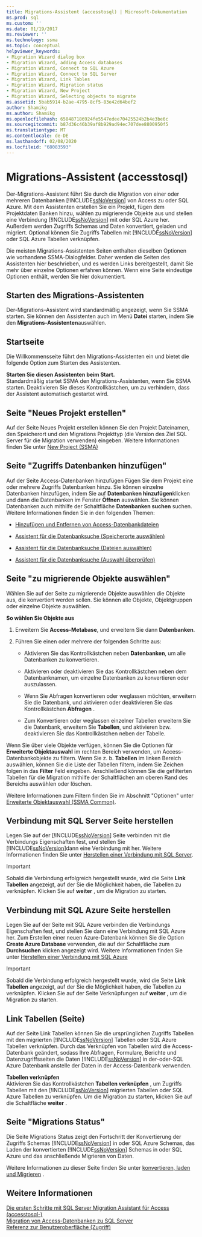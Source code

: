 ```yaml
---
title: Migrations-Assistent (accesstosql) | Microsoft-Dokumentation
ms.prod: sql
ms.custom: ''
ms.date: 01/19/2017
ms.reviewer: ''
ms.technology: ssma
ms.topic: conceptual
helpviewer_keywords:
- Migration Wizard dialog box
- Migration Wizard, adding Access databases
- Migration Wizard, Connect to SQL Azure
- Migration Wizard, Connect to SQL Server
- Migration Wizard, Link Tables
- Migration Wizard, Migration status
- Migration Wizard, New Project
- Migration Wizard, Selecting objects to migrate
ms.assetid: 5bab5914-b2ae-4795-8cf5-83e42d64bef2
author: Shamikg
ms.author: Shamikg
ms.openlocfilehash: 658487186924fe5547edee70425524b2b4e3be6c
ms.sourcegitcommit: b87d36c46b39af8b929ad94ec707dee8800950f5
ms.translationtype: MT
ms.contentlocale: de-DE
ms.lasthandoff: 02/08/2020
ms.locfileid: "68083593"
---
```

# <a name="migration-wizard-accesstosql"></a>Migrations-Assistent (accesstosql)
Der-Migrations-Assistent führt Sie durch die Migration von einer oder mehreren Datenbanken [!INCLUDE[ssNoVersion](../../includes/ssnoversion-md.md)] von Access zu oder SQL Azure. Mit dem Assistenten erstellen Sie ein Projekt, fügen dem Projektdaten Banken hinzu, wählen zu migrierende Objekte aus und stellen eine Verbindung [!INCLUDE[ssNoVersion](../../includes/ssnoversion-md.md)] mit oder SQL Azure her. Außerdem werden Zugriffs Schemas und Daten konvertiert, geladen und migriert. Optional können Sie Zugriffs Tabellen mit [!INCLUDE[ssNoVersion](../../includes/ssnoversion-md.md)] oder SQL Azure Tabellen verknüpfen.  
  
Die meisten Migrations-Assistenten Seiten enthalten dieselben Optionen wie vorhandene SSMA-Dialogfelder. Daher werden die Seiten des Assistenten hier beschrieben, und es werden Links bereitgestellt, damit Sie mehr über einzelne Optionen erfahren können. Wenn eine Seite eindeutige Optionen enthält, werden Sie hier dokumentiert.  
  
## <a name="starting-the-migration-wizard"></a>Starten des Migrations-Assistenten  
Der-Migrations-Assistent wird standardmäßig angezeigt, wenn Sie SSMA starten. Sie können den Assistenten auch im Menü **Datei** starten, indem Sie den **Migrations-Assistenten**auswählen.  
  
## <a name="welcome-page"></a>Startseite  
Die Willkommensseite führt den Migrations-Assistenten ein und bietet die folgende Option zum Starten des Assistenten.  
  
**Starten Sie diesen Assistenten beim Start.**  
Standardmäßig startet SSMA den Migrations-Assistenten, wenn Sie SSMA starten. Deaktivieren Sie dieses Kontrollkästchen, um zu verhindern, dass der Assistent automatisch gestartet wird.  
  
## <a name="create-new-project-page"></a>Seite "Neues Projekt erstellen"  
Auf der Seite Neues Projekt erstellen können Sie den Projekt Dateinamen, den Speicherort und den Migrations Projekttyp (die Version des Ziel SQL Server für die Migration verwenden) eingeben. Weitere Informationen finden Sie unter [New Project (SSMA)](https://msdn.microsoft.com/ca294f6d-eeb5-42ca-9306-156281a3f0f3)  
  
## <a name="add-access-databases-page"></a>Seite "Zugriffs Datenbanken hinzufügen"  
Auf der Seite Access-Datenbanken hinzufügen Fügen Sie dem Projekt eine oder mehrere Zugriffs Datenbanken hinzu. Sie können einzelne Datenbanken hinzufügen, indem Sie auf **Datenbanken hinzufügen**klicken und dann die Datenbanken im Fenster **Öffnen** auswählen. Sie können Datenbanken auch mithilfe der Schaltfläche **Datenbanken suchen** suchen. Weitere Informationen finden Sie in den folgenden Themen:  
  
-   [Hinzufügen und Entfernen von Access-Datenbankdateien](adding-and-removing-access-database-files-accesstosql.md)  
  
-   [Assistent für die Datenbanksuche (Speicherorte auswählen)](https://msdn.microsoft.com/00b2d32a-998b-47a7-b25c-589b5bd6777a)  
  
-   [Assistent für die Datenbanksuche (Dateien auswählen)](https://msdn.microsoft.com/2f574a34-4bab-40a4-89a8-ad4907ffc3fd)  
  
-   [Assistent für die Datenbanksuche (Auswahl überprüfen)](https://msdn.microsoft.com/62e20e03-50cc-4ac8-8072-524d194d2ec3)  
  
## <a name="select-objects-to-migrate-page"></a>Seite "zu migrierende Objekte auswählen"  
Wählen Sie auf der Seite zu migrierende Objekte auswählen die Objekte aus, die konvertiert werden sollen. Sie können alle Objekte, Objektgruppen oder einzelne Objekte auswählen.  
  
**So wählen Sie Objekte aus**  
  
1.  Erweitern Sie **Access-Metabase**, und erweitern Sie dann **Datenbanken**.  
  
2.  Führen Sie einen oder mehrere der folgenden Schritte aus:  
  
    -   Aktivieren Sie das Kontrollkästchen neben **Datenbanken**, um alle Datenbanken zu konvertieren.  
  
    -   Aktivieren oder deaktivieren Sie das Kontrollkästchen neben dem Datenbanknamen, um einzelne Datenbanken zu konvertieren oder auszulassen.  
  
    -   Wenn Sie Abfragen konvertieren oder weglassen möchten, erweitern Sie die Datenbank, und aktivieren oder deaktivieren Sie das Kontrollkästchen **Abfragen** .  
  
    -   Zum Konvertieren oder weglassen einzelner Tabellen erweitern Sie die Datenbank, erweitern Sie **Tabellen**, und aktivieren bzw. deaktivieren Sie das Kontrollkästchen neben der Tabelle.  
  
Wenn Sie über viele Objekte verfügen, können Sie die Optionen für **Erweiterte Objektauswahl** im rechten Bereich verwenden, um Access-Datenbankobjekte zu filtern. Wenn Sie z. b. **Tabellen** im linken Bereich auswählen, können Sie die Liste der Tabellen filtern, indem Sie Zeichen folgen in das **Filter** Feld eingeben. Anschließend können Sie die gefilterten Tabellen für die Migration mithilfe der Schaltflächen am oberen Rand des Bereichs auswählen oder löschen.  
  
Weitere Informationen zum Filtern finden Sie im Abschnitt "Optionen" unter [Erweiterte Objektauswahl (SSMA Common)](https://msdn.microsoft.com/f53b0c79-5473-410a-a0dc-d8f544f7a63c).  
  
## <a name="connect-to-sql-server-page"></a>Verbindung mit SQL Server Seite herstellen  
Legen Sie auf der [!INCLUDE[ssNoVersion](../../includes/ssnoversion-md.md)] Seite verbinden mit die Verbindungs Eigenschaften fest, und stellen Sie [!INCLUDE[ssNoVersion](../../includes/ssnoversion-md.md)]dann eine Verbindung mit her. Weitere Informationen finden Sie unter [Herstellen einer Verbindung mit SQL Server](connect-to-sql-server-accesstosql.md).
  
> [!IMPORTANT]  
> Sobald die Verbindung erfolgreich hergestellt wurde, wird die Seite **Link Tabellen** angezeigt, auf der Sie die Möglichkeit haben, die Tabellen zu verknüpfen. Klicken Sie auf **weiter** , um die Migration zu starten.  
  
## <a name="connect-to-sql-azure-page"></a>Verbindung mit SQL Azure Seite herstellen  
Legen Sie auf der Seite mit SQL Azure verbinden die Verbindungs Eigenschaften fest, und stellen Sie dann eine Verbindung mit SQL Azure her. Zum Erstellen einer neuen Azure-Datenbank können Sie die Option **Create Azure Database** verwenden, die auf der Schaltfläche zum **Durchsuchen** klicken angezeigt wird. Weitere Informationen finden Sie unter [Herstellen einer Verbindung mit SQL Azure](connect-to-azure-sql-db-accesstosql.md)  
  
> [!IMPORTANT]  
> Sobald die Verbindung erfolgreich hergestellt wurde, wird die Seite **Link Tabellen** angezeigt, auf der Sie die Möglichkeit haben, die Tabellen zu verknüpfen. Klicken Sie auf der Seite Verknüpfungen auf **weiter** , um die Migration zu starten.  
  
## <a name="link-tables-page"></a>Link Tabellen (Seite)  
Auf der Seite Link Tabellen können Sie die ursprünglichen Zugriffs Tabellen mit den migrierten [!INCLUDE[ssNoVersion](../../includes/ssnoversion-md.md)] Tabellen oder SQL Azure Tabellen verknüpfen. Durch das Verknüpfen von Tabellen wird die Access-Datenbank geändert, sodass Ihre Abfragen, Formulare, Berichte und Datenzugriffsseiten die Daten [!INCLUDE[ssNoVersion](../../includes/ssnoversion-md.md)] in der-oder-SQL Azure Datenbank anstelle der Daten in der Access-Datenbank verwenden.  
  
**Tabellen verknüpfen**  
Aktivieren Sie das Kontrollkästchen **Tabellen verknüpfen** , um Zugriffs Tabellen mit den [!INCLUDE[ssNoVersion](../../includes/ssnoversion-md.md)] migrierten Tabellen oder SQL Azure Tabellen zu verknüpfen. Um die Migration zu starten, klicken Sie auf die Schaltfläche **weiter** .  
  
## <a name="migration-status-page"></a>Seite "Migrations Status"  
Die Seite Migrations Status zeigt den Fortschritt der Konvertierung der Zugriffs Schemas [!INCLUDE[ssNoVersion](../../includes/ssnoversion-md.md)] in oder SQL Azure Schemas, das Laden der konvertierten [!INCLUDE[ssNoVersion](../../includes/ssnoversion-md.md)] Schemas in oder SQL Azure und das anschließende Migrieren von Daten.  
  
Weitere Informationen zu dieser Seite finden Sie unter [konvertieren, laden und Migrieren](https://msdn.microsoft.com/4ec83e96-88a5-4b7b-8d5a-f3429d9a936b) .  
  
## <a name="see-also"></a>Weitere Informationen  
[Die ersten Schritte mit SQL Server Migration Assistant für Access &#40;accesstosql-&#41;](../../ssma/access/getting-started-with-sql-server-migration-assistant-for-access-accesstosql.md)  
[Migration von Access-Datenbanken zu SQL Server](migrating-access-databases-to-sql-server-azure-sql-db-accesstosql.md)  
[Referenz zur Benutzeroberfläche (Zugriff)](https://msdn.microsoft.com/af24c303-4a41-449b-9c86-d6558a97e839)  
  
